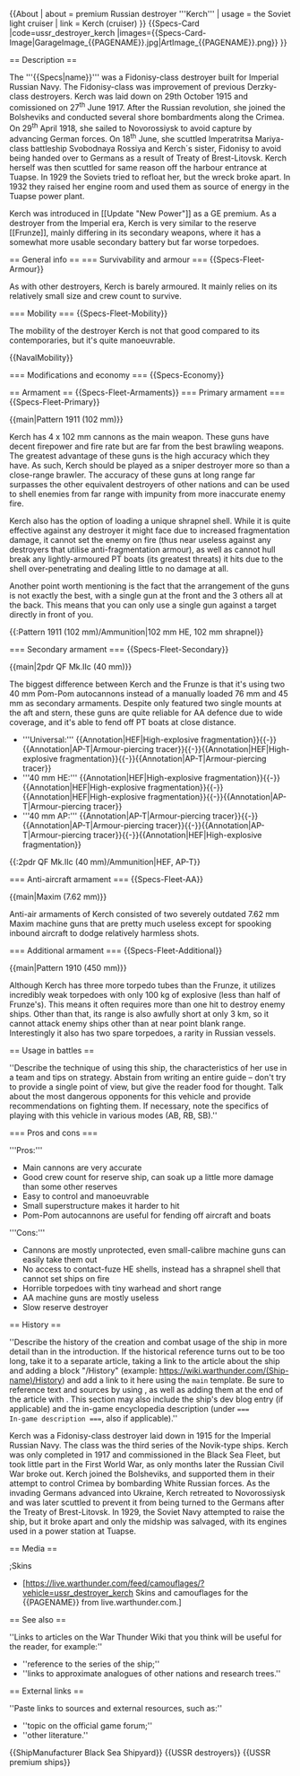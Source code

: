 {{About
| about = premium Russian destroyer '''Kerch'''
| usage = the Soviet light cruiser
| link = Kerch (cruiser)
}}
{{Specs-Card
|code=ussr_destroyer_kerch
|images={{Specs-Card-Image|GarageImage_{{PAGENAME}}.jpg|ArtImage_{{PAGENAME}}.png}}
}}

== Description ==
<!-- ''In the first part of the description, cover the history of the ship's creation and military application. In the second part, tell the reader about using this ship in the game. Add a screenshot: if a beginner player has a hard time remembering vehicles by name, a picture will help them identify the ship in question.'' -->
The '''{{Specs|name}}''' was a Fidonisy-class destroyer built for Imperial Russian Navy. The Fidonisy-class was improvement of previous Derzky-class destroyers. Kerch was laid down on 29th October 1915 and comissioned on 27<sup>th</sup> June 1917. After the Russian revolution, she joined the Bolsheviks and conducted several shore bombardments along the Crimea. On 29<sup>th</sup> April 1918, she sailed to Novorossiysk to avoid capture by advancing German forces. On 18<sup>th</sup> June, she scuttled Imperatritsa Mariya-class battleship Svobodnaya Rossiya and Kerch´s sister, Fidonisy to avoid being handed over to Germans as a result of Treaty of Brest-Litovsk. Kerch herself was then scuttled for same reason off the harbour entrance at Tuapse. In 1929 the Soviets tried to refloat her, but the wreck broke apart. In 1932 they raised her engine room and used them as source of energy in the Tuapse power plant.

Kerch was introduced in [[Update "New Power"]] as a GE premium. As a destroyer from the Imperial era, Kerch is very similar to the reserve [[Frunze]], mainly differing in its secondary weapons, where it has a somewhat more usable secondary battery but far worse torpedoes.

== General info ==
=== Survivability and armour ===
{{Specs-Fleet-Armour}}
<!-- ''Talk about the vehicle's armour. Note the most well-defended and most vulnerable zones, e.g. the ammo magazine. Evaluate the composition of components and assemblies responsible for movement and manoeuvrability. Evaluate the survivability of the primary and secondary armaments separately. Don't forget to mention the size of the crew, which plays an important role in fleet mechanics. Save tips on preserving survivability for the "Usage in battles" section. If necessary, use a graphical template to show the most well-protected or most vulnerable points in the armour.'' -->
As with other destroyers, Kerch is barely armoured. It mainly relies on its relatively small size and crew count to survive.

=== Mobility ===
{{Specs-Fleet-Mobility}}
<!-- ''Write about the ship's mobility. Evaluate its power and manoeuvrability, rudder rerouting speed, stopping speed at full tilt, with its maximum forward and reverse speed.'' -->

The mobility of the destroyer Kerch is not that good compared to its contemporaries, but it's quite manoeuvrable.

{{NavalMobility}}

=== Modifications and economy ===
{{Specs-Economy}}

== Armament ==
{{Specs-Fleet-Armaments}}
=== Primary armament ===
{{Specs-Fleet-Primary}}
<!-- ''Provide information about the characteristics of the primary armament. Evaluate their efficacy in battle based on their reload speed, ballistics and the capacity of their shells. Add a link to the main article about the weapon: <code><nowiki>{{main|Weapon name (calibre)}}</nowiki></code>. Broadly describe the ammunition available for the primary armament, and provide recommendations on how to use it and which ammunition to choose.'' -->
{{main|Pattern 1911 (102 mm)}}

Kerch has 4 x 102 mm cannons as the main weapon. These guns have decent firepower and fire rate but are far from the best brawling weapons. The greatest advantage of these guns is the high accuracy which they have. As such, Kerch should be played as a sniper destroyer more so than a close-range brawler. The accuracy of these guns at long range far surpasses the other equivalent destroyers of other nations and can be used to shell enemies from far range with impunity from more inaccurate enemy fire.

Kerch also has the option of loading a unique shrapnel shell. While it is quite effective against any destroyer it might face due to increased fragmentation damage, it cannot set the enemy on fire (thus near useless against any destroyers that utilise anti-fragmentation armour), as well as cannot hull break any lightly-armoured PT boats (its greatest threats) it hits due to the shell over-penetrating and dealing little to no damage at all.

Another point worth mentioning is the fact that the arrangement of the guns is not exactly the best, with a single gun at the front and the 3 others all at the back. This means that you can only use a single gun against a target directly in front of you.

{{:Pattern 1911 (102 mm)/Ammunition|102 mm HE, 102 mm shrapnel}}

=== Secondary armament ===
{{Specs-Fleet-Secondary}}
<!-- ''Some ships are fitted with weapons of various calibres. Secondary armaments are defined as weapons chosen with the control <code>Select secondary weapon</code>. Evaluate the secondary armaments and give advice on how to use them. Describe the ammunition available for the secondary armament. Provide recommendations on how to use them and which ammunition to choose. Remember that any anti-air armament, even heavy calibre weapons, belong in the next section. If there is no secondary armament, remove this section.'' -->
{{main|2pdr QF Mk.IIc (40 mm)}}

The biggest difference between Kerch and the Frunze is that it's using two 40 mm Pom-Pom autocannons instead of a manually loaded 76 mm and 45 mm as secondary armaments. Despite only featured two single mounts at the aft and stern, these guns are quite reliable for AA defence due to wide coverage, and it's able to fend off PT boats at close distance.

* '''Universal:''' {{Annotation|HEF|High-explosive fragmentation}}{{-}}{{Annotation|AP-T|Armour-piercing tracer}}{{-}}{{Annotation|HEF|High-explosive fragmentation}}{{-}}{{Annotation|AP-T|Armour-piercing tracer}}
* '''40 mm HE:''' {{Annotation|HEF|High-explosive fragmentation}}{{-}}{{Annotation|HEF|High-explosive fragmentation}}{{-}}{{Annotation|HEF|High-explosive fragmentation}}{{-}}{{Annotation|AP-T|Armour-piercing tracer}}
* '''40 mm AP:''' {{Annotation|AP-T|Armour-piercing tracer}}{{-}}{{Annotation|AP-T|Armour-piercing tracer}}{{-}}{{Annotation|AP-T|Armour-piercing tracer}}{{-}}{{Annotation|HEF|High-explosive fragmentation}}

{{:2pdr QF Mk.IIc (40 mm)/Ammunition|HEF, AP-T}}

=== Anti-aircraft armament ===
{{Specs-Fleet-AA}}
<!-- ''An important part of the ship's armament responsible for air defence. Anti-aircraft armament is defined by the weapon chosen with the control <code>Select anti-aircraft weapons</code>. Talk about the ship's anti-air cannons and machine guns, the number of guns and their positions, their effective range, and about their overall effectiveness – including against surface targets. If there are no anti-aircraft armaments, remove this section.'' -->
{{main|Maxim (7.62 mm)}}

Anti-air armaments of Kerch consisted of two severely outdated 7.62 mm Maxim machine guns that are pretty much useless except for spooking inbound aircraft to dodge relatively harmless shots.

=== Additional armament ===
{{Specs-Fleet-Additional}}
<!-- ''Describe the available additional armaments of the ship: depth charges, mines, torpedoes. Talk about their positions, available ammunition and launch features such as dead zones of torpedoes. If there is no additional armament, remove this section.'' -->
{{main|Pattern 1910 (450 mm)}}

Although Kerch has three more torpedo tubes than the Frunze, it utilizes incredibly weak torpedoes with only 100 kg of explosive (less than half of Frunze's). This means it often requires more than one hit to destroy enemy ships. Other than that, its range is also awfully short at only 3 km, so it cannot attack enemy ships other than at near point blank range. Interestingly it also has two spare torpedoes, a rarity in Russian vessels.

== Usage in battles ==
<!-- ''Describe the technique of using this ship, the characteristics of her use in a team and tips on strategy. Abstain from writing an entire guide – don't try to provide a single point of view, but give the reader food for thought. Talk about the most dangerous opponents for this vehicle and provide recommendations on fighting them. If necessary, note the specifics of playing with this vehicle in various modes (AB, RB, SB).'' -->
''Describe the technique of using this ship, the characteristics of her use in a team and tips on strategy. Abstain from writing an entire guide – don't try to provide a single point of view, but give the reader food for thought. Talk about the most dangerous opponents for this vehicle and provide recommendations on fighting them. If necessary, note the specifics of playing with this vehicle in various modes (AB, RB, SB).''

=== Pros and cons ===
<!-- ''Summarise and briefly evaluate the vehicle in terms of its characteristics and combat effectiveness. Mark its pros and cons in the bulleted list. Try not to use more than 6 points for each of the characteristics. Avoid using categorical definitions such as "bad", "good" and the like - use substitutions with softer forms such as "inadequate" and "effective".'' -->

'''Pros:'''

* Main cannons are very accurate
* Good crew count for reserve ship, can soak up a little more damage than some other reserves
* Easy to control and manoeuvrable
* Small superstructure makes it harder to hit
* Pom-Pom autocannons are useful for fending off aircraft and boats

'''Cons:'''

* Cannons are mostly unprotected, even small-calibre machine guns can easily take them out
* No access to contact-fuze HE shells, instead has a shrapnel shell that cannot set ships on fire
* Horrible torpedoes with tiny warhead and short range
* AA machine guns are mostly useless
* Slow reserve destroyer

== History ==
<!-- ''Describe the history of the creation and combat usage of the ship in more detail than in the introduction. If the historical reference turns out to be too long, take it to a separate article, taking a link to the article about the ship and adding a block "/History" (example: <nowiki>https://wiki.warthunder.com/(Ship-name)/History</nowiki>) and add a link to it here using the <code>main</code> template. Be sure to reference text and sources by using <code><nowiki><ref></ref></nowiki></code>, as well as adding them at the end of the article with <code><nowiki><references /></nowiki></code>. This section may also include the ship's dev blog entry (if applicable) and the in-game encyclopedia description (under <code><nowiki>=== In-game description ===</nowiki></code>, also if applicable).'' -->
''Describe the history of the creation and combat usage of the ship in more detail than in the introduction. If the historical reference turns out to be too long, take it to a separate article, taking a link to the article about the ship and adding a block "/History" (example: <nowiki>https://wiki.warthunder.com/(Ship-name)/History</nowiki>) and add a link to it here using the <code>main</code> template. Be sure to reference text and sources by using <code><nowiki><ref></ref></nowiki></code>, as well as adding them at the end of the article with <code><nowiki><references /></nowiki></code>. This section may also include the ship's dev blog entry (if applicable) and the in-game encyclopedia description (under <code><nowiki>=== In-game description ===</nowiki></code>, also if applicable).''

Kerch was a Fidonisy-class destroyer laid down in 1915 for the Imperial Russian Navy. The class was the third series of the Novik-type ships. Kerch was only completed in 1917 and commissioned in the Black Sea Fleet, but took little part in the First World War, as only months later the Russian Civil War broke out. Kerch joined the Bolsheviks, and supported them in their attempt to control Crimea by bombarding White Russian forces. As the invading Germans advanced into Ukraine, Kerch retreated to Novorossiysk and was later scuttled to prevent it from being turned to the Germans after the Treaty of Brest-Litovsk. In 1929, the Soviet Navy attempted to raise the ship, but it broke apart and only the midship was salvaged, with its engines used in a power station at Tuapse.

== Media ==
<!-- ''Excellent additions to the article would be video guides, screenshots from the game, and photos.'' -->

;Skins

* [https://live.warthunder.com/feed/camouflages/?vehicle=ussr_destroyer_kerch Skins and camouflages for the {{PAGENAME}} from live.warthunder.com.]

== See also ==
<!-- ''Links to articles on the War Thunder Wiki that you think will be useful for the reader, for example:''
* ''reference to the series of the ship;''
* ''links to approximate analogues of other nations and research trees.'' -->
''Links to articles on the War Thunder Wiki that you think will be useful for the reader, for example:''

* ''reference to the series of the ship;''
* ''links to approximate analogues of other nations and research trees.''

== External links ==
<!-- ''Paste links to sources and external resources, such as:''
* ''topic on the official game forum;''
* ''other literature.'' -->
''Paste links to sources and external resources, such as:''

* ''topic on the official game forum;''
* ''other literature.''

{{ShipManufacturer Black Sea Shipyard}}
{{USSR destroyers}}
{{USSR premium ships}}